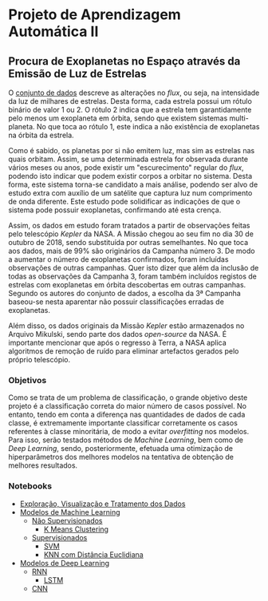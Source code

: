 # Projeto de Aprendizagem Automática II

## Procura de Exoplanetas no Espaço através da Emissão de Luz de Estrelas

O <a href="https://www.kaggle.com/keplersmachines/kepler-labelled-time-series-data">conjunto de dados</a> descreve as alterações no *flux*, ou seja, na intensidade da luz de milhares de estrelas. Desta forma, cada estrela possui um rótulo binário de valor 1 ou 2. O rótulo 2 indica que a estrela tem garantidamente pelo menos um exoplaneta em órbita, sendo que existem sistemas multi-planeta. No que toca ao rótulo 1, este indica a não existência de exoplanetas na órbita da estrela.

Como é sabido, os planetas por si não emitem luz, mas sim as estrelas nas quais orbitam. Assim, se uma determinada estrela for observada durante vários meses ou anos, pode existir um "escurecimento" regular do *flux*, podendo isto indicar que podem existir corpos a orbitar no sistema. Desta forma, este sistema torna-se candidato a mais análise, podendo ser alvo de estudo extra com auxílio de um satélite que captura luz num comprimento de onda diferente. Este estudo pode solidificar as indicações de que o sistema pode possuir exoplanetas, confirmando até esta crença.  

Assim, os dados em estudo foram tratados a partir de observações feitas pelo telescópio *Kepler* da NASA. A Missão chegou ao seu fim no dia 30 de outubro de 2018, sendo substituída por outras semelhantes. No que toca aos dados, mais de 99% são originários da Campanha número 3. De modo a aumentar o número de exoplanetas confirmados, foram incluídas observações de outras campanhas. Quer isto dizer que além da inclusão de todas as observações da Campanha 3, foram também incluídos registos de estrelas com exoplanetas em órbita descobertas em outras campanhas. Segundo os autores do conjunto de dados, a escolha da 3ª Campanha baseou-se nesta aparentar não possuir classificações erradas de exoplanetas.

Além disso, os dados originais da Missão *Kepler* estão armazenados no Arquivo Mikulski, sendo parte dos dados *open-source* da NASA. É importante mencionar que após o regresso à Terra, a NASA aplica algoritmos de remoção de ruído para eliminar artefactos gerados pelo próprio telescópio. 

### Objetivos

Como se trata de um problema de classificação, o grande objetivo deste projeto é a classificação correta do maior número de casos possível. No entanto, tendo em conta a diferença nas quantidades de dados de cada classe, é extremamente importante classificar corretamente os casos referentes à classe minoritária, de modo a evitar _overfitting_ nos modelos. Para isso, serão testados métodos de _Machine Learning_, bem como de _Deep Learning_, sendo, posteriormente, efetuada uma otimização de hiperparâmetros dos melhores modelos na tentativa de obtenção de melhores resultados. 

### Notebooks

* [Exploração, Visualização e Tratamento dos Dados](https://github.com/citoplasme/Automatic_Learning_2/edit/master/modelos/EDA/eda.ipynb)
* [Modelos de Machine Learning](https://github.com/citoplasme/Automatic_Learning_2/edit/master/modelos/ML/)
  * [Não Supervisionados](https://github.com/citoplasme/Automatic_Learning_2/edit/master/modelos/ML/Nao_Supervisionados)
    * [K Means Clustering](https://github.com/citoplasme/Automatic_Learning_2/edit/master/modelos/ML/Nao_Supervisionados/K_Means_Clustering)
  * [Supervisionados](https://github.com/citoplasme/Automatic_Learning_2/edit/master/modelos/ML/Supervisionados)
    * [SVM](https://github.com/citoplasme/Automatic_Learning_2/edit/master/modelos/ML/Supervisionados/SVM/svm.ipynb)
    * [KNN com Distância Euclidiana](https://github.com/citoplasme/Automatic_Learning_2/edit/master/modelos/ML/Supervisionados/KNN/Euclidian/knn_euclidian.ipynb)
* [Modelos de Deep Learning](https://github.com/citoplasme/Automatic_Learning_2/edit/master/modelos/DL/)
  * [RNN](https://github.com/citoplasme/Automatic_Learning_2/edit/master/modelos/DL/RNN)
    * [LSTM](https://github.com/citoplasme/Automatic_Learning_2/edit/master/modelos/DL/RNN/LSTM/lstm.ipynb)
  * [CNN](https://github.com/citoplasme/Automatic_Learning_2/edit/master/modelos/DL/CNN/cnn.ipynb)
